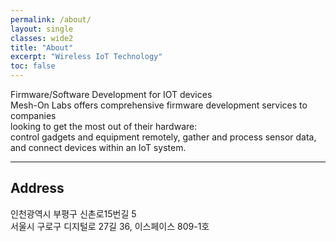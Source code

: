 ```yaml
---
permalink: /about/
layout: single
classes: wide2
title: "About"
excerpt: "Wireless IoT Technology"
toc: false
---
```


Firmware/Software Development for IOT devices  
Mesh-On Labs offers comprehensive firmware development services to companies   
looking to get the most out of their hardware:   
control gadgets and equipment remotely, gather and process sensor data, and connect devices within an IoT system.  


---
## Address

인천광역시 부평구 신촌로15번길 5  
서울시 구로구 디지털로 27길 36, 이스페이스 809-1호  

